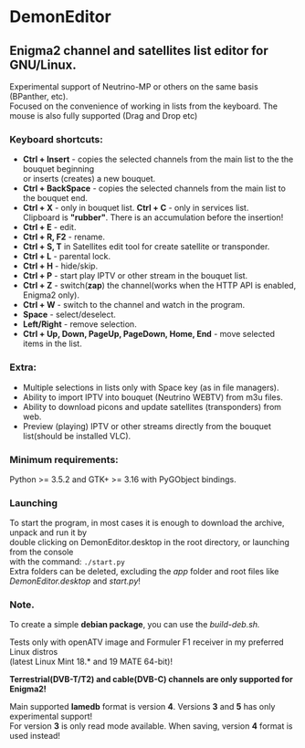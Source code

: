 # DemonEditor

## Enigma2 channel and satellites list editor for GNU/Linux.                                                                          
Experimental support of Neutrino-MP or others on the same basis (BPanther, etc).                                                   
Focused on the convenience of working in lists from the keyboard. The mouse is also fully supported (Drag and Drop etc)
### Keyboard shortcuts:                                                                                                                
* **Ctrl + Insert** - copies the selected channels from the main list to the the bouquet beginning                                                           
 or inserts (creates) a new bouquet.                                                                                    
* **Ctrl + BackSpace** - copies the selected channels from the main list to the bouquet end.                                                                                
* **Ctrl + X** - only in bouquet list. **Ctrl + C** - only in services list.                                                                 
Clipboard is **"rubber"**. There is an accumulation before the insertion!                                                              
* **Ctrl + E** - edit.                                                                                                                                                                                                                                                                                                                    
* **Ctrl + R, F2** - rename.                                                                                                                                                                                                                                                                                                                     
* **Ctrl + S, T** in Satellites edit tool for create satellite or transponder.                                                                 
* **Ctrl + L** - parental lock.                                                                                                          
* **Ctrl + H** - hide/skip.                                                                                                                                                                                                 
* **Ctrl + P** - start play IPTV or other stream in the bouquet list.                                                                                        
* **Ctrl + Z** - switch(**zap**) the channel(works when the HTTP API is enabled, Enigma2 only).                         
* **Ctrl + W** - switch to the channel and watch in the program.                                                                                                                                                                                                                                                                                                                                                                                                      
* **Space** - select/deselect.                                                                                                                                                                                                                                                                                                           
* **Left/Right** - remove selection.                                                                                       
* **Ctrl + Up, Down, PageUp, PageDown, Home, End** - move selected items in the list.                                   
                                                                                                                                                                                                                                                                                                                                        
### Extra:                                                                                                                
* Multiple selections in lists only with Space key (as in file managers).                                                                                                                                                                                                                                                                                                                                                                                                         
* Ability to import IPTV into bouquet (Neutrino WEBTV) from m3u files.                                                  
* Ability to download picons and update satellites (transponders) from web.                                                                                                                                                                                                                            
* Preview (playing) IPTV or other streams directly from the bouquet list(should be installed VLC).                      
                                         
### Minimum requirements:
Python >= 3.5.2 and GTK+ >= 3.16 with PyGObject bindings.                                                               

### Launching                                                                                                           
To start the program, in most cases it is enough to download the archive, unpack and run it by                                                   
double clicking on DemonEditor.desktop in the root directory, or launching from the console                                                           
with the command: ```./start.py```                                                                              
Extra folders can be deleted, excluding the *app* folder and root files like *DemonEditor.desktop* and *start.py*!      
                                                                                                                                                                       
### Note.
To create a simple **debian package**, you can use the *build-deb.sh.*                                                         

Tests only with openATV image and Formuler F1 receiver in my preferred Linux distros                                    
(latest Linux Mint 18.* and 19 MATE 64-bit)!                                                                                                                                                       

**Terrestrial(DVB-T/T2) and cable(DVB-C) channels are only supported for Enigma2!**                                     

Main supported **lamedb** format is version **4**. Versions **3** and **5** has only experimental support!                                                                                                                                          
For version **3** is only read mode available. When saving, version **4** format is used instead!                                                                                                                       


